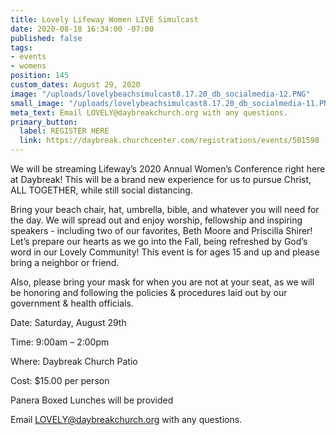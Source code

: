 ```yaml
---
title: Lovely Lifeway Women LIVE Simulcast
date: 2020-08-18 16:34:00 -07:00
published: false
tags:
- events
- womens
position: 145
custom_dates: August 29, 2020
image: "/uploads/lovelybeachsimulcast8.17.20_db_socialmedia-12.PNG"
small_image: "/uploads/lovelybeachsimulcast8.17.20_db_socialmedia-11.PNG"
meta_text: Email LOVELY@daybreakchurch.org with any questions.
primary_button:
  label: REGISTER HERE
  link: https://daybreak.churchcenter.com/registrations/events/501598
---
```


We will be streaming Lifeway’s 2020 Annual Women’s Conference right here at Daybreak! This will be a brand new experience for us to pursue Christ, ALL TOGETHER, while still social distancing.

Bring your beach chair, hat, umbrella, bible, and whatever you will need for the day. We will spread out and enjoy worship, fellowship and inspiring speakers - including two of our favorites, Beth Moore and Priscilla Shirer! Let’s prepare our hearts as we go into the Fall, being refreshed by God’s word in our Lovely Community! This event is for ages 15 and up and please bring a neighbor or friend.

Also, please bring your mask for when you are not at your seat, as we will be honoring and following the policies & procedures laid out by our government & health officials.

Date: Saturday, August 29th

Time: 9:00am – 2:00pm

Where: Daybreak Church Patio

Cost: $15.00 per person

Panera Boxed Lunches will be provided

Email LOVELY@daybreakchurch.org with any questions.